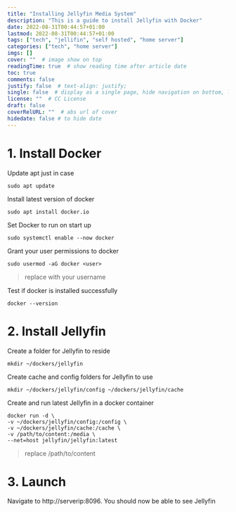 ```yaml
---
title: "Installing Jellyfin Media System"
description: "This is a guide to install Jellyfin with Docker"
date: 2022-08-31T00:44:57+01:00
lastmod: 2022-08-31T00:44:57+01:00
tags: ["tech", "jellifin", "self hosted", "home server"]
categories: ["tech", "home server"]
imgs: []
cover: ""  # image show on top
readingTime: true  # show reading time after article date
toc: true
comments: false
justify: false  # text-align: justify;
single: false  # display as a single page, hide navigation on bottom, like as about page.
license: ""  # CC License
draft: false
coverRelURL: ""  # abs url of cover
hidedate: false # to hide date
---
```


# 1. Install Docker

Update apt just in case

```
sudo apt update
```

Install latest version of docker

```
sudo apt install docker.io
```

Set Docker to run on start up

```
sudo systemctl enable --now docker
```

Grant your user permissions to docker 

```
sudo usermod -aG docker <user>
```
>replace <user> with your username

Test if docker is installed successfully

```
docker --version
```

# 2. Install Jellyfin

Create a folder for Jellyfin to reside

```
mkdir ~/dockers/jellyfin
```

Create cache and config folders for Jellyfin to use

```
mkdir ~/dockers/jellyfin/config ~/dockers/jellyfin/cache
```

Create and run latest Jellyfin in a docker container

```
docker run -d \
-v ~/dockers/jellyfin/config:/config \
-v ~/dockers/jellyfin/cache:/cache \
-v /path/to/content:/media \
--net=host jellyfin/jellyfin:latest
```
> replace /path/to/content

# 3. Launch
Navigate to http://serverip:8096. You should now be able to see Jellyfin 